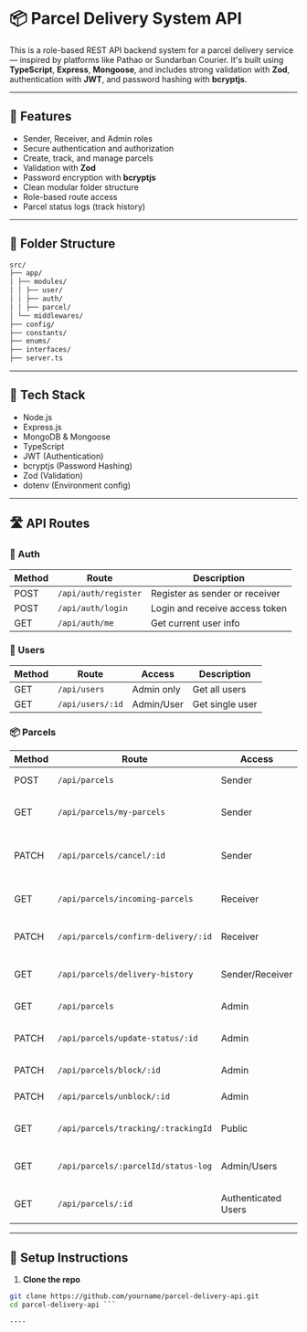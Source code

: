 # 📦 Parcel Delivery System API

This is a role-based REST API backend system for a parcel delivery service — inspired by platforms like Pathao or Sundarban Courier. It's built using **TypeScript**, **Express**, **Mongoose**, and includes strong validation with **Zod**, authentication with **JWT**, and password hashing with **bcryptjs**.

---

## 🚀 Features

- Sender, Receiver, and Admin roles
- Secure authentication and authorization
- Create, track, and manage parcels
- Validation with **Zod**
- Password encryption with **bcryptjs**
- Clean modular folder structure
- Role-based route access
- Parcel status logs (track history)

---

## 📁 Folder Structure

```bash
src/
├── app/
│ ├── modules/
│ │ ├── user/
│ │ ├── auth/
│ │ ├── parcel/
│ └── middlewares/
├── config/
├── constants/
├── enums/
├── interfaces/
├── server.ts

```
---

## 🧪 Tech Stack

- Node.js
- Express.js
- MongoDB & Mongoose
- TypeScript
- JWT (Authentication)
- bcryptjs (Password Hashing)
- Zod (Validation)
- dotenv (Environment config)

---

## 🛣️ API Routes

### 🔐 Auth

| Method | Route                 | Description                    |
|--------|----------------------|--------------------------------|
| POST   | `/api/auth/register` | Register as sender or receiver |
| POST   | `/api/auth/login`    | Login and receive access token |
| GET    | `/api/auth/me`       | Get current user info          |

### 👤 Users

| Method | Route           | Access      | Description        |
|--------|-----------------|-------------|--------------------|
| GET    | `/api/users`    | Admin only  | Get all users      |
| GET    | `/api/users/:id`| Admin/User  | Get single user    |

### 📦 Parcels

| Method | Route                                     | Access              | Description                          |
|--------|-------------------------------------------|---------------------|--------------------------------------|
| POST   | `/api/parcels`                            | Sender              | Create new parcel                    |
| GET    | `/api/parcels/my-parcels`                 | Sender              | View all parcels of sender          |
| PATCH  | `/api/parcels/cancel/:id`                 | Sender              | Cancel a parcel (if not dispatched) |
| GET    | `/api/parcels/incoming-parcels`           | Receiver            | View incoming parcels               |
| PATCH  | `/api/parcels/confirm-delivery/:id`       | Receiver            | Confirm parcel delivery             |
| GET    | `/api/parcels/delivery-history`           | Sender/Receiver     | View parcel delivery history        |
| GET    | `/api/parcels`                            | Admin               | View all parcels                    |
| PATCH  | `/api/parcels/update-status/:id`          | Admin               | Update parcel status                |
| PATCH  | `/api/parcels/block/:id`                  | Admin               | Block a parcel                      |
| PATCH  | `/api/parcels/unblock/:id`                | Admin               | Unblock a parcel                    |
| GET    | `/api/parcels/tracking/:trackingId`       | Public              | Track parcel by tracking ID         |
| GET    | `/api/parcels/:parcelId/status-log`       | Admin/Users         | View status log of a parcel         |
| GET    | `/api/parcels/:id`                        | Authenticated Users | View specific parcel                |

---

## 🧾 Setup Instructions

1. **Clone the repo**

```bash
git clone https://github.com/yourname/parcel-delivery-api.git
cd parcel-delivery-api ```

----
